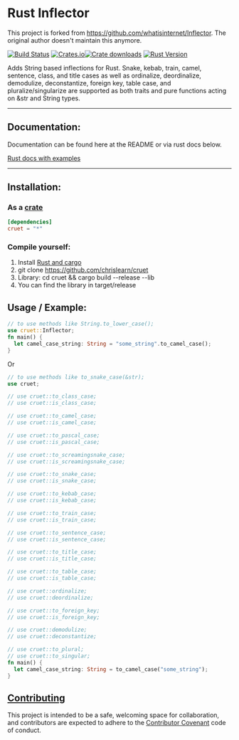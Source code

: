 # Rust Inflector

This project is forked from https://github.com/whatisinternet/Inflector. The original author doesn't maintain this anymore.

[![Build Status](https://travis-ci.org/chrislearn/cruet.svg?branch=master)](https://travis-ci.org/chrislearn/cruet) [![Crates.io](https://img.shields.io/crates/v/cruet.svg)](https://crates.io/crates/cruet)[![Crate downloads](https://img.shields.io/crates/d/cruet.svg)](https://crates.io/crates/cruet)
<a href="https://blog.rust-lang.org/2025/02/20/Rust-1.85.0.html"><img alt="Rust Version" src="https://img.shields.io/badge/rust-1.85%2B-blue" /></a>

Adds String based inflections for Rust. Snake, kebab, train, camel,
sentence, class, and title cases as well as ordinalize,
deordinalize, demodulize, deconstantize, foreign key, table case, and pluralize/singularize are supported as both traits and pure functions
acting on &str and String types.

-----
## Documentation:

Documentation can be found here at the README or via rust docs below.

[Rust docs with examples](https://docs.rs/cruet)

-----

## Installation:

### As a [crate](http://crates.io)

```toml
[dependencies]
cruet = "*"
```

### Compile yourself:

1. Install [Rust and cargo](http://doc.crates.io/)
2. git clone https://github.com/chrislearn/cruet
3. Library: cd cruet && cargo build --release --lib
4. You can find the library in target/release

## Usage / Example:

```rust
// to use methods like String.to_lower_case();
use cruet::Inflector;
fn main() {
  let camel_case_string: String = "some_string".to_camel_case();
}

```

Or

```rust
// to use methods like to_snake_case(&str);
use cruet;

// use cruet::to_class_case;
// use cruet::is_class_case;

// use cruet::to_camel_case;
// use cruet::is_camel_case;

// use cruet::to_pascal_case;
// use cruet::is_pascal_case;

// use cruet::to_screamingsnake_case;
// use cruet::is_screamingsnake_case;

// use cruet::to_snake_case;
// use cruet::is_snake_case;

// use cruet::to_kebab_case;
// use cruet::is_kebab_case;

// use cruet::to_train_case;
// use cruet::is_train_case;

// use cruet::to_sentence_case;
// use cruet::is_sentence_case;

// use cruet::to_title_case;
// use cruet::is_title_case;

// use cruet::to_table_case;
// use cruet::is_table_case;

// use cruet::ordinalize;
// use cruet::deordinalize;

// use cruet::to_foreign_key;
// use cruet::is_foreign_key;

// use cruet::demodulize;
// use cruet::deconstantize;

// use cruet::to_plural;
// use cruet::to_singular;
fn main() {
  let camel_case_string: String = to_camel_case("some_string");
}
```

## [Contributing](CONTRIBUTING.md)

This project is intended to be a safe, welcoming space for collaboration, and contributors are expected to adhere to the [Contributor Covenant](http://contributor-covenant.org) code of conduct.
